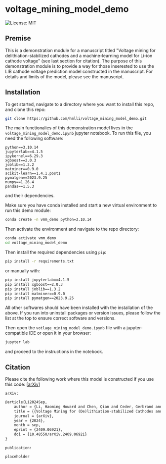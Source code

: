 # voltage_mining_model_demo

![License: MIT](https://img.shields.io/badge/License-MIT-green.svg)

## Premise

This is a demonstration module for a manuscript titled "Voltage mining for delithiation-stabilized cathodes and a machine-learning model for Li-ion cathode voltage" (see last section for citation). The purpose of this demonstration module is to provide a way for those inserested to use the LIB cathode voltage prediction model constructed in the manuscript. For details and limits of the model, please see the manuscript.

## Installation

To get started, navigate to a directory where you want to install this repo, and clone this repo:

```bash
git clone https://github.com/hmlli/voltage_mining_model_demo.git
```

The main functionalies of this demonstration model lives in the `voltage_mining_model_demo.ipynb` jupyter notebook. To run this file, you need the following software:
```
python==3.10.14
jupyterlab==4.1.5
ipykernel==6.29.3
xgboost==2.0.3
joblib==1.3.2
matminer==0.9.0
scikit-learn==1.4.1.post1
pymatgen==2023.9.25
numpy==1.26.4
pandas==1.5.3
```
and their dependencies.

Make sure you have conda installed and start a new virtual environment to run this demo module:

```bash
conda create -n vmm_demo python=3.10.14
```

Then activate the environment and navigate to the repo directory:
```bash
conda activate vmm_demo
cd voltage_mining_model_demo
```

Then install the required dependencies using `pip`:

```bash
pip install -r requirements.txt
```

or manually with:
```bash
pip install jupyterlab==4.1.5
pip install xgboost==2.0.3
pip install joblib==1.3.2
pip install matminer==0.9.0
pip install pymatgen==2023.9.25
```
All other softwares should have been installed with the installation of the above. If you run into uninstall packages or version issues, please follow the list at the top to ensure correct software and versions.

Then open the `votlage_mining_model_demo.ipynb` file with a jupyter-compatible IDE or open it in your browser:

```bash
jupyter lab
```

and proceed to the instructions in the notebook.

## Citation

Please cite the following work where this model is constructed if you use this code: [[arXiv](https://arxiv.org/abs/2409.06921)]

`arXiv:`
```tex
@article{Li2024Sep,
	author = {Li, Haoming Howard and Chen, Qian and Ceder, Gerbrand and Persson, Kristin A.},
	title = {{Voltage Mining for (De)lithiation-stabilized Cathodes and a Machine Learning Model for Li-ion Cathode Voltage}},
	journal = {arXiv},
	year = {2024},
	month = sep,
	eprint = {2409.06921},
	doi = {10.48550/arXiv.2409.06921}
}
```

`publication:`
```tex
placeholder
```
